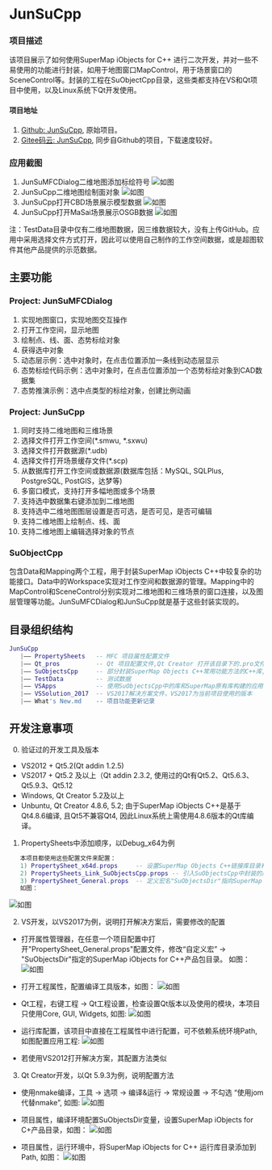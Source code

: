 # JunSuCpp

### 项目描述
 该项目展示了如何使用SuperMap iObjects for C++ 进行二次开发，并对一些不易使用的功能进行封装，如用于地图窗口MapControl，用于场景窗口的SceneControl等。封装的工程在SuObjectCpp目录，这些类都支持在VS和Qt项目中使用，以及Linux系统下Qt开发使用。
 
#### 项目地址
1. [Github: JunSuCpp](https://github.com/Jun0x01/JunSuCpp), 原始项目。
2. [Gitee码云: JunSuCpp](https://gitee.com/Jun0x01/JunSuCpp), 同步自Github的项目，下载速度较好。
### 应用截图
1. JunSuMFCDialog二维地图添加标绘符号
   ![如图](Images/App_Plot.png)
2. JunSuCpp二维地图绘制面对象
   ![如图](Images/App_Map_Draw.png)
3. JunSuCpp打开CBD场景展示模型数据
   ![如图](Images/App_Scene_CBD.png)
4. JunSuCpp打开MaSai场景展示OSGB数据
   ![如图](Images/App_Scene_OSGB.png)

注：TestData目录中仅有二维地图数据，因三维数据较大，没有上传GitHub。应用中采用选择文件方式打开，因此可以使用自己制作的工作空间数据，或是超图软件其他产品提供的示范数据。

## 主要功能

### Project: JunSuMFCDialog
1. 实现地图窗口，实现地图交互操作
2. 打开工作空间，显示地图
3. 绘制点、线、面、态势标绘对象
4. 获得选中对象
5. 动态层示例：选中对象时，在点击位置添加一条线到动态层显示
6. 态势标绘代码示例：选中对象时，在点击位置添加一个态势标绘对象到CAD数据集
7. 态势推演示例：选中点类型的标绘对象，创建比例动画

### Project: JunSuCpp
1. 同时支持二维地图和三维场景
2. 选择文件打开工作空间(*.smwu, *.sxwu)
3. 选择文件打开数据源(*.udb)
4. 选择文件打开场景缓存文件(*.scp)
5. 从数据库打开工作空间或数据源(数据库包括：MySQL, SQLPlus, PostgreSQL, PostGIS，达梦等)
6. 多窗口模式，支持打开多幅地图或多个场景
7. 支持选中数据集右键添加到二维地图
8. 支持选中二维地图图层设置是否可选，是否可见，是否可编辑
9. 支持二维地图上绘制点、线、面
10. 支持二维地图上编辑选择对象的节点

### SuObjectCpp
包含Data和Mapping两个工程，用于封装SuperMap iObjects C++中较复杂的功能接口。Data中的Workspace实现对工作空间和数据源的管理。Mapping中的MapControl和SceneControl分别实现对二维地图和三维场景的窗口连接，以及图层管理等功能。JunSuMFCDialog和JunSuCpp就是基于这些封装实现的。 



## 目录组织结构
``` lua
JunSuCpp
   |—— PropertySheets   -- MFC 项目属性配置文件
   |—— Qt_pros          -- Qt 项目配置文件,Qt Creator 打开该目录下的.pro文件即可
   |—— SuObjectsCpp     -- 部分封装SuperMap Objects C++常用功能方法的C++库,尤其是Mapping/MapControl是一个具有通用性的实现地图窗口的类
   |—— TestData         -- 测试数据
   |—— VSApps           -- 使用SuObjectsCpp中的库和SuperMap原有库构建的应用，分MFC和Qt框架两类应用
   |—— VSSolution_2017  -- VS2017解决方案文件，VS2017为当前项目使用的版本
   |—— What's New.md    -- 项目功能更新记录
```

## 开发注意事项
0. 验证过的开发工具及版本
- VS2012 + Qt5.2(Qt addin 1.2.5)
- VS2017 + Qt5.2 及以上（Qt addin 2.3.2, 使用过的Qt有Qt5.2、Qt5.6.3、Qt5.9.3、Qt5.12
- Windows, Qt Creator 5.2及以上
- Unbuntu, Qt Creator 4.8.6, 5.2; 由于SuperMap iObjects C++是基于Qt4.8.6编译, 且Qt5不兼容Qt4, 因此Linux系统上需使用4.8.6版本的Qt库编译。

1. PropertySheets中添加顺序，以Debug_x64为例
``` lua
   本项目都使用这些配置文件来配置：
   1) PropertySheet_x64d.props     -- 设置SuperMap Objects C++链接库目录和链接库名称
   2) PropertySheets_Link_SuObjectsCpp.props -- 引入SuObjectsCpp中封装的库
   3) PropertySheet_General.props  -- 定义宏名"SuObjectsDir"指向SuperMap Objects C++ 产品包目录，并配置同文件目录; 头文件包括include,include/private 两个目录
   如图：
```
![如图](Images/PropertyManager.png)

2. VS开发，以VS2017为例，说明打开解决方案后，需要修改的配置
- 打开属性管理器，在任意一个项目配置中打开"PropertySheet_General.props"配置文件，修改“自定义宏” -> "SuObjectsDir"指定的SuperMap iObjects for C++产品包目录。
如图：
![如图](Images/Property-SuObjectsDir.png)

- 打开工程属性，配置编译工具版本，如图：
![如图](Images/Property-Platform_Toolset.png)

- Qt工程，右键工程 -> Qt工程设置，检查设置Qt版本以及使用的模块，本项目只使用Core, GUI, Widgets, 如图:
  ![如图](Images/Property-QtProjectSettings.png)

- 运行库配置，该项目中直接在工程属性中进行配置，可不依赖系统环境Path, 如图配置应用工程:
  ![如图](Images/Property-RuntimeLibs.png)

- 若使用VS2012打开解决方案，其配置方法类似

3. Qt Creator开发，以Qt 5.9.3为例，说明配置方法
- 使用nmake编译，工具 -> 选项 -> 编译&运行 -> 常规设置 -> 不勾选 “使用jom 代替nmake”, 如图:
  ![如图](Images/Qt_Option_namake.png)

- 项目属性，编译环境配置SuObjectsDir变量，设置SuperMap iObjects for C+产品目录，如图：
  ![如图](Images/Qt_BuildEnvironment.png)

- 项目属性，运行环境中，将SuperMap iObjects for C++ 运行库目录添加到Path, 如图：
  ![如图](Images/Qt_RunEnvironment.png)
